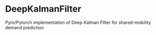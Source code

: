 # DeepKalmanFilter
Pyro/Pytorch implementation of Deep Kalman FIlter for shared-mobility demand prediction
